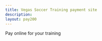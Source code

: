 ```yaml
---
title: Vegas Soccer Training payment site
description:
layout: pay200
---
```

Pay online for your training
